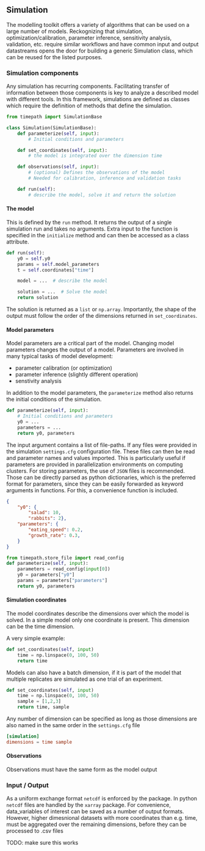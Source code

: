 ## Simulation

The modelling toolkit offers a variety of algorithms that can be used on a large number of models. Reckognizing that simulation, optimization/calibration, parameter inference, sensitivity analysis, validation, etc. require similar workflows and have common input and output datastreams opens the door for building a generic Simulation class, which can be reused for the listed purposes.

### Simulation components

Any simulation has recurring components. Facilitating transfer of information
between those components is key to analyze a described model with different 
tools. In this framework, simulations are defined as classes which require
the definition of methods that define the simulation.

```python
from timepath import SimulationBase

class Simulation(SimulationBase):
    def parameterize(self, input):
        # Initial conditions and parameters

    def set_coordinates(self, input):
        # the model is integrated over the dimension time

    def observations(self, input):
        # (optional) Defines the observations of the model
        # Needed for calibration, inference and validation tasks

    def run(self):
        # describe the model, solve it and return the solution

```


#### The model

This is defined by the `run` method. It returns the output of a single simulation
run and takes no arguments. Extra input to the function is specified in the
`initialize` method and can then be accessed as a class attribute.

```python
def run(self):
    y0 = self.y0
    params = self.model_parameters
    t = self.coordinates["time"]

    model = ...  # describe the model

    solution = ...  # Solve the model
    return solution
```

The solution is returned as a `list` or `np.array`. Importantly, the shape of
the output must follow the order of the dimensions returned in `set_coordinates`.

#### Model parameters

Model parameters are a critical part of the model. Changing model parameters
changes the output of a model. Parameters are involved in many typical tasks
of model development:

- parameter calibration (or optimization)
- parameter inference (slightly different operation)
- senstivity analysis

In addition to the model parameters, the `parameterize` method also returns 
the initial conditions of the simulation. 

```python
def parameterize(self, input):
    # Initial conditions and parameters
    y0 = ...
    parameters = ...
    return y0, parameters
```

The input argument contains a list of file-paths. If any files were provided
in the simulation `settings.cfg` configuration file. These files can then be 
read and parameter names and values imported. This is particularly useful if
parameters are provided in parallelization environments on computing clusters.
For storing parameters, the use of `JSON` files is recommended. Those can be
directly parsed as python dictionaries, which is the preferred format for 
parameters, since they can be easily forwarded as keyword arguments in 
functions. For this, a convenience function is included.

```json
{
    "y0": {
        "salad": 10, 
        "rabbits": 2},
    "parameters": {
        "eating_speed": 0.2,
        "growth_rate": 0.3,
    }
}
```

```python
from timepath.store_file import read_config
def parameterize(self, input):
    parameters = read_config(input[0])
    y0 = parameters["y0"]
    params = parameters["parameters"]
    return y0, parameters
```


#### Simulation coordinates

The model coordinates describe the dimensions over which the model is solved.
In a simple model only one coordinate is present. This dimension can be the
time dimension.

A very simple example:

```python
def set_coordinates(self, input)
    time = np.linspace(0, 100, 50)
    return time
```

Models can also have a batch dimension, if it is part of the model that multiple
replicates are simulated as one trial of an experiment.

```python
def set_coordinates(self, input)
    time = np.linspace(0, 100, 50)
    sample = [1,2,3]
    return time, sample
```

Any number of dimension can be specified as long as those dimensions are also
named in the same order in the `settings.cfg` file

```conf
[simulation]
dimensions = time sample
```
#### Observations

Observations must have the same form as the model output

### Input / Output 

As a uniform exchange format `netcdf` is enforced by the package. In python `netcdf` files are handled by the `xarray` package. For convenience, data_variables of interest can be saved as a number of output formats. However, higher dimesnional datasets with more coordinates than e.g. time, must be aggregated over the remaining dimensions, before they can be processed to .csv files

TODO: make sure this works